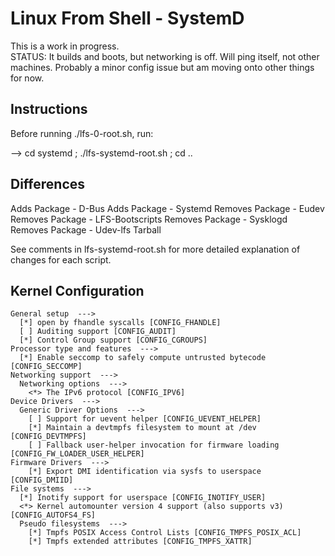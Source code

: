 Linux From Shell - SystemD
==========================

This is a work in progress.  
STATUS: It builds and boots, but networking is off.  Will ping itself, not other machines.  Probably a minor config issue but am moving onto other things for now.   

Instructions
------------

Before running ./lfs-0-root.sh, run:

--> cd systemd ; ./lfs-systemd-root.sh ; cd ..


Differences
-----------

Adds Package - D-Bus
Adds Package - Systemd
Removes Package - Eudev
Removes Package - LFS-Bootscripts
Removes Package - Sysklogd
Removes Package - Udev-lfs Tarball

See comments in lfs-systemd-root.sh for more detailed explanation of
changes for each script.

Kernel Configuration 
--------------------

    General setup  --->  
      [*] open by fhandle syscalls [CONFIG_FHANDLE]  
      [ ] Auditing support [CONFIG_AUDIT]  
      [*] Control Group support [CONFIG_CGROUPS]  
    Processor type and features  --->  
      [*] Enable seccomp to safely compute untrusted bytecode [CONFIG_SECCOMP]  
    Networking support  --->  
      Networking options  --->  
        <*> The IPv6 protocol [CONFIG_IPV6]  
    Device Drivers  --->  
      Generic Driver Options  --->  
        [ ] Support for uevent helper [CONFIG_UEVENT_HELPER]  
        [*] Maintain a devtmpfs filesystem to mount at /dev [CONFIG_DEVTMPFS]  
        [ ] Fallback user-helper invocation for firmware loading [CONFIG_FW_LOADER_USER_HELPER]  
    Firmware Drivers  --->  
        [*] Export DMI identification via sysfs to userspace [CONFIG_DMIID]  
    File systems  --->  
      [*] Inotify support for userspace [CONFIG_INOTIFY_USER]  
      <*> Kernel automounter version 4 support (also supports v3) [CONFIG_AUTOFS4_FS]  
      Pseudo filesystems  --->  
        [*] Tmpfs POSIX Access Control Lists [CONFIG_TMPFS_POSIX_ACL]  
        [*] Tmpfs extended attributes [CONFIG_TMPFS_XATTR]  
			

